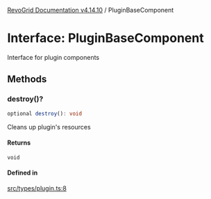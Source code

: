 [RevoGrid Documentation v4.14.10](README.md) / PluginBaseComponent

# Interface: PluginBaseComponent

Interface for plugin components

## Methods

### destroy()?

```ts
optional destroy(): void
```

Cleans up plugin's resources

#### Returns

`void`

#### Defined in

[src/types/plugin.ts:8](https://github.com/revolist/revogrid/blob/f8d663f4e4ad146b94baf570f65efe48aaaeae09/src/types/plugin.ts#L8)

